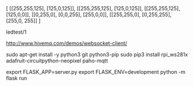 [
[[255,255,125], [125,0,125]],
[[255,255,125], [125,0,125]],
[[255,255,125], [125,0,0]],
[[0,255,0], [0,0,255], [255,0,0]],
[[255,255,0], [0,255,255], [255,0, 255]]
]

ledtest/1

http://www.hivemq.com/demos/websocket-client/



sudo apt-get install -y python3 git python3-pip
sudo pip3 install rpi_ws281x adafruit-circuitpython-neopixel paho-mqtt

export FLASK_APP=server.py
export FLASK_ENV=development
python -m flask run





